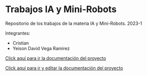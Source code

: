 # Trabajos IA y Mini-Robots
Repositorio de los trabajos de la materia IA y Mini-Robots. 2023-1

Integrantes:

- Cristian
- Yeison David Vega Ramirez



[Click aquí para ir la documentación del proyecto](https://www.overleaf.com/read/yrzdwbhzdbth)

[Click aquí para ir y editar la documentación del proyecto](https://www.overleaf.com/3538868241qmygmfccrndh)

